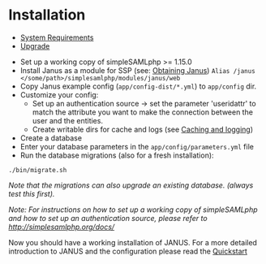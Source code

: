 Installation
============

- [System Requirements](system-requirements.md)
- [Upgrade](upgrade.md)

* Set up a working copy of simpleSAMLphp >= 1.15.0
* Install Janus as a module for SSP (see: [Obtaining Janus](obtain.md))
  ```Alias /janus </some/path>/simplesamlphp/modules/janus/web```
* Copy Janus example config (```app/config-dist/*.yml```) to ```app/config``` dir.
* Customize your config:
    *  Set up an authentication source -> set the parameter 'useridattr' to match the attribute you want to make the connection between the user and the entities.
    * Create writable dirs for cache and logs  (see [Caching and logging](caching-and-logging.md))
* Create a database
* Enter your database parameters in the ```app/config/parameters.yml``` file
* Run the database migrations (also for a fresh installation):
```
./bin/migrate.sh
```

*Note that the migrations can also upgrade an existing database. (always test this first).*

*Note: For instructions on how to set up a working copy of simpleSAMLphp and how to set up an authentication source, please refer to http://simplesamlphp.org/docs/*

Now you should have a working installation of JANUS. For a more detailed introduction to JANUS and the configuration please read the [Quickstart](../quickstart.md)
